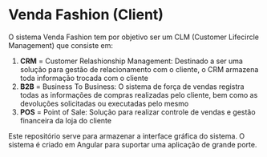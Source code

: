 # Venda Fashion (Client)

O sistema Venda Fashion tem por objetivo ser um CLM (Customer Lifecircle Management) que consiste em:
1. **CRM** = Customer Relashionship Management: Destinado a ser uma solução para gestão de relacionamento com o cliente, o CRM armazena toda informação trocada com o cliente
2. **B2B** = Business To Business: O sistema de força de vendas registra todas as informações de compras realizadas pelo cliente, bem como as devoluções solicitadas ou executadas pelo mesmo
3. **POS** = Point of Sale: Solução para realizar controle de vendas e gestão financeira da loja do cliente


Este repositório serve para armazenar a interface gráfica do sistema. O sistema é criado em Angular para suportar uma aplicação de grande porte.
